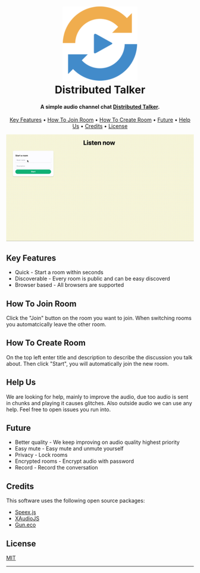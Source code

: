 
<h1 align="center">
  <br>
  <a href="https://qvdev.github.io/distributed-talker/"><img src="/fav/android-chrome-192x192.png" alt="Distributed Talker" width="200"></a>
  <br>
  Distributed Talker
  <br>
</h1>

<h4 align="center">A simple audio channel chat <a href="https://qvdev.github.io/distributed-talker/" target="_blank">Distributed Talker</a>.</h4>

<p align="center">
  <a href="#key-features">Key Features</a> •
  <a href="#how-to-join-room">How To Join Room</a> •
  <a href="#how-to-create-room">How To Create Room</a> •
  <a href="#future">Future</a> •
  <a href="#help-us">Help Us</a> •
  <a href="#credits">Credits</a> •
  <a href="#license">License</a>
</p>

![screenshot](/intro.gif)

## Key Features

* Quick - Start a room within seconds
* Discoverable - Every room is public and can be easy discoverd
* Browser based - All browsers are supported

## How To Join Room

Click the "Join" button on the room you want to join. When switching rooms you automatcically leave the other room.

## How To Create Room

On the top left enter title and description to describe the discussion you talk about. Then click "Start", you will automatically join the new room.

## Help Us

We are looking for help, mainly to improve the audio, due too audio is sent in chunks and playing it causes glitches. Also outside audio we can use any help.
Feel free to open issues you run into.

## Future

* Better quality - We keep improving on audio quality highest priority
* Easy mute - Easy mute and unmute yourself
* Privacy - Lock rooms
* Encrypted rooms - Encrypt audio with password
* Record - Record the conversation

## Credits

This software uses the following open source packages:

- [Speex.js](https://github.com/jpemartins/speex.js)
- [XAudioJS](https://github.com/taisel/XAudioJS)
- [Gun.eco](http://gun.eco/)

## License

[MIT](/LICENSE)

---
